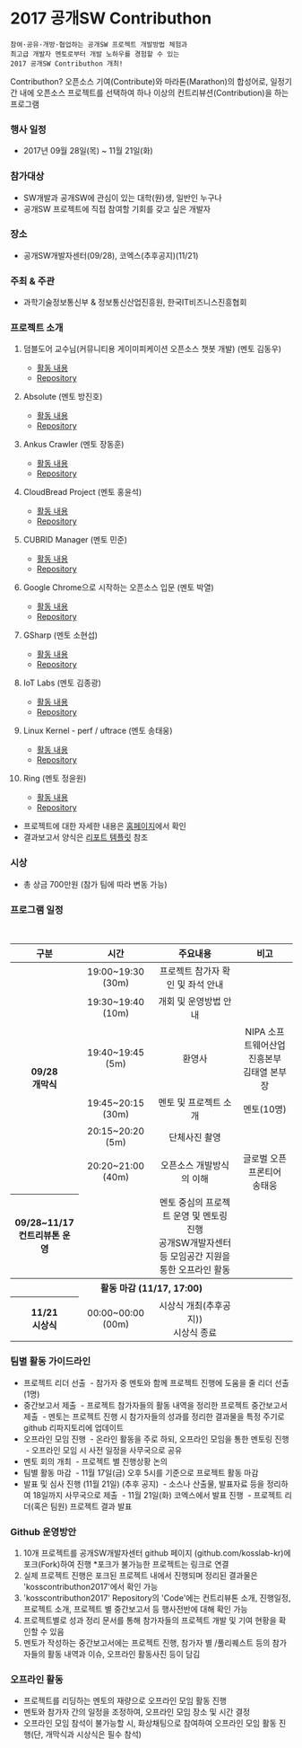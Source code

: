 # 2017 공개SW Contributhon

	참여·공유·개방·협업하는 공개SW 프로젝트 개발방법 체험과 
	최고급 개발자 멘토로부터 개발 노하우를 경험할 수 있는
	2017 공개SW Contributhon 개최!

Contributhon?
오픈소스 기여(Contribute)와 마라톤(Marathon)의 합성어로, 일정기간 내에 오픈소스 프로젝트를 선택하여
하나 이상의 컨트리뷰션(Contribution)을 하는 프로그램 

### 행사 일정
* 2017년 09월 28일(목) ~ 11월 21일(화)

### 참가대상
* SW개발과 공개SW에 관심이 있는 대학(원)생, 일반인 누구나
* 공개SW 프로젝트에 직접 참여할 기회를 갖고 싶은 개발자

### 장소
* 공개SW개발자센터(09/28), 코엑스(추후공지)(11/21)

### 주최 & 주관
* 과학기술정보통신부 & 정보통신산업진흥원, 한국IT비즈니스진흥협회

### 프로젝트 소개
1. 덤블도어 교수님(커뮤니티용 게이미피케이션 오픈소스 챗봇 개발) (멘토 김동우)
	- [활동 내용](https://....................................................)
	- [Repository](https://....................................................)

2. Absolute (멘토 방진호)
	- [활동 내용](https://....................................................)
	- [Repository](https://....................................................)

3. Ankus Crawler (멘토 장동훈)
	- [활동 내용](https://....................................................)
	- [Repository](https://....................................................)

4. CloudBread Project (멘토 홍윤석)
	- [활동 내용](https://....................................................)
	- [Repository](https://....................................................)

5. CUBRID Manager (멘토 민준)
	- [활동 내용](https://....................................................)
	- [Repository](https://....................................................)

6. Google Chrome으로 시작하는 오픈소스 입문 (멘토 박열)
	- [활동 내용](https://....................................................)
	- [Repository](https://....................................................)

7. GSharp (멘토 소현섭)
	- [활동 내용](https://....................................................)
	- [Repository](https://....................................................)

8. IoT Labs (멘토 김종광)
	- [활동 내용](https://....................................................)
	- [Repository](https://....................................................)

9. Linux Kernel - perf / uftrace (멘토 송태웅)
	- [활동 내용](https://....................................................)
	- [Repository](https://....................................................)

10. Ring (멘토 정윤원)
	- [활동 내용](https://....................................................)
	- [Repository](https://....................................................)

* 프로젝트에 대한 자세한 내용은 [홈페이지](https://kosshackathon.kr/project)에서 확인
*  결과보고서 양식은 [리포트 템플릿](https://github.com/kosslab-kr/kosshack2016/blob/master/daily/report_template.md) 참조

### 시상

* 총 상금 700만원 (참가 팀에 따라 변동 가능)

### 프로그램 일정

<table>
    <thead>
        <tr>
            <th align="center">구분</th>
            <th align="center">시간</th>
            <th align="center">주요내용</th>
            <th align="center">비고</th>
        </tr>
    </thead>
    <tbody>
    <tr>
      <th align="center" rowspan="6">09/28<BR>개막식</th>
      <td align="center">19:00~19:30 (30m)</td>
      <td align="center">프로젝트 참가자 확인 및 좌석 안내</td>
    </tr>
    <tr>
      <td align="center">19:30~19:40 (10m)</td>
      <td align="center">개회 및 운영방법 안내</td>
      <td align="center"></td>      
    </tr>
    <tr>
      <td align="center">19:40~19:45 (5m)</td>
      <td align="center">환영사</td>
      <td align="center">NIPA 소프트웨어산업진흥본부<BR>김태열 본부장</td>      
    </tr>
    <tr>
      <td align="center">19:45~20:15 (30m)</td>
      <td align="center">멘토 및 프로젝트 소개</td>
      <td align="center">멘토(10명)</td>
    </tr>
    <tr>
      <td align="center">20:15~20:20 (5m)</td>
      <td align="center">단체사진 촬영</td>
      <td align="center"></td>
    </tr>
    <tr>
      <td align="center">20:20~21:00 (40m)</td>
      <td align="center">오픈소스 개발방식의 이해</td>
      <td align="center">글로벌 오픈프론티어<BR>송태웅</td>
    </tr>
    <tr>
      <th align="center" rowspan="1">09/28~11/17<BR>컨트리뷰톤 운영</th>
      <td align="center"></td>
      <td align="center">멘토 중심의 프로젝트 운영 및 멘토링 진행<BR>공개SW개발자센터 등 모임공간 지원을 통한 오프라인 활동<BR></td></td>
    </tr>
    <tr>
      <th align="center" colspan="4">활동 마감 (11/17, 17:00)</th>
    </tr>	      	      
    <tr>
      <th align="center" rowspan="5">11/21<BR>시상식</th>
      <td align="center">00:00~00:00 (00m)</td>
      <td align="center">시상식 개최(추후공지))<BR>시상식 종료</td>
      <td align="center"></td>
    </tr>
</table>

### 팀별 활동 가이드라인
* 프로젝트 리더 선출
  - 참가자 중 멘토와 함께 프로젝트 진행에 도움을 줄 리더 선출(1명)
* 중간보고서 제출
  - 프로젝트 참가자들의 활동 내역을 정리한 프로젝트 중간보고서 제출
  - 멘토는 프로젝트 진행 시 참가자들의 성과를 정리한 결과물을 특정 주기로 github 리파지토리에 업데이트
* 오프라인 모임 진행
  - 온라인 활동을 주로 하되, 오프라인 모임을 통한 멘토링 진행
  - 오프라인 모임 시 사전 일정을 사무국으로 공유
* 멘토 회의 개최
  - 프로젝트 별 진행상황 논의
* 팀별 활동 마감
  - 11월 17일(금) 오후 5시를 기준으로 프로젝트 활동 마감
* 발표 및 심사 진행 (11월 21일) (추후 공지)
  - 소스나 산출물, 발표자료 등을 정리하여 18일까지 사무국으로 제출
  - 11월 21일(화) 코엑스에서 발표 진행
  - 프로젝트 리더(혹은 팀원) 프로젝트 결과 발표

### Github 운영방안
1. 10개 프로젝트를 공개SW개발자센터 github 페이지 (github.com/kosslab-kr)에 포크(Fork)하여 진행
  *포크가 불가능한 프로젝트는 링크로 연결
2. 실제 프로젝트 진행은 포크된 프로젝트 내에서 진행되며 정리된 결과물은 'kosscontributhon2017'에서 확인 가능
3. 'kosscontributhon2017' Repository의 'Code'에는 컨트리뷰톤 소개, 진행일정, 프로젝트 소개, 프로젝트 별 중간보고서 등 행사전반에 대해 확인 가능
4. 프로젝트별로 성과 정리 문서를 통해 참가자들의 프로젝트 개발 및 기여 현황을 확인할 수 있음
5. 멘토가 작성하는 중간보고서에는 프로젝트 진행, 참가자 별 /풀리퀘스트 등의 참가자들의 활동 내역과 이슈, 오프라인 활동사진 등이 담김

### 오프라인 활동
* 프로젝트를 리딩하는 멘토의 재량으로 오프라인 모임 활동 진행
* 멘토와 참가자 간의 일정을 조정하여, 오프라인 모임 장소 및 시간 결정
* 오프라인 모임 참석이 불가능할 시, 화상채팅으로 참여하여 오프라인 모임 활동 진행(단, 개막식과 시상식은 필수 참석)
